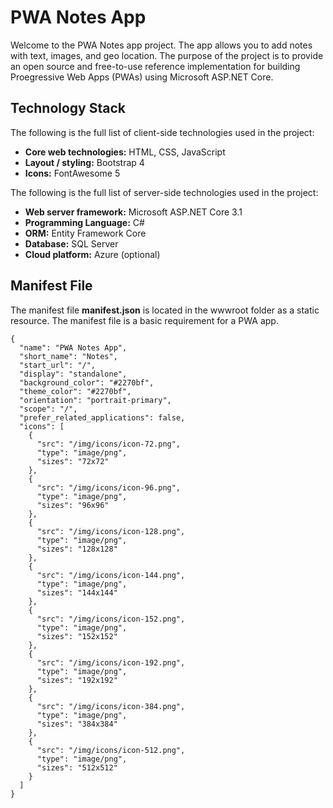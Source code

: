 # PWA Notes App
Welcome to the PWA Notes app project. The app allows you to add notes with text, images, and geo location. The purpose of the project is to provide an open source and free-to-use reference implementation for building Proegressive Web Apps (PWAs) using Microsoft ASP.NET Core.

## Technology Stack
The following is the full list of client-side technologies used in the project:
* **Core web technologies:** HTML, CSS, JavaScript
* **Layout / styling:** Bootstrap 4
* **Icons:** FontAwesome 5

The following is the full list of server-side technologies used in the project:
* **Web server framework:** Microsoft ASP.NET Core 3.1
* **Programming Language:** C#
* **ORM:** Entity Framework Core
* **Database:** SQL Server
* **Cloud platform:** Azure (optional)

## Manifest File
The manifest file **manifest.json** is located in the wwwroot folder as a static resource. The manifest file is a basic requirement for a PWA app.

```
{
  "name": "PWA Notes App",
  "short_name": "Notes",
  "start_url": "/",
  "display": "standalone",
  "background_color": "#2270bf",
  "theme_color": "#2270bf",
  "orientation": "portrait-primary",
  "scope": "/",
  "prefer_related_applications": false,
  "icons": [
    {
      "src": "/img/icons/icon-72.png",
      "type": "image/png",
      "sizes": "72x72"
    },
    {
      "src": "/img/icons/icon-96.png",
      "type": "image/png",
      "sizes": "96x96"
    },
    {
      "src": "/img/icons/icon-128.png",
      "type": "image/png",
      "sizes": "128x128"
    },
    {
      "src": "/img/icons/icon-144.png",
      "type": "image/png",
      "sizes": "144x144"
    },
    {
      "src": "/img/icons/icon-152.png",
      "type": "image/png",
      "sizes": "152x152"
    },
    {
      "src": "/img/icons/icon-192.png",
      "type": "image/png",
      "sizes": "192x192"
    },
    {
      "src": "/img/icons/icon-384.png",
      "type": "image/png",
      "sizes": "384x384"
    },
    {
      "src": "/img/icons/icon-512.png",
      "type": "image/png",
      "sizes": "512x512"
    }
  ]
}
```
